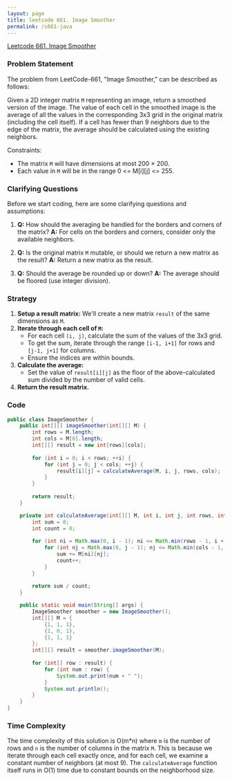 ```yaml
---
layout: page
title: leetcode 661. Image Smoother
permalink: /s661-java
---
```

[Leetcode 661. Image Smoother](https://algoadvance.github.io/algoadvance/l661)
### Problem Statement

The problem from LeetCode-661, "Image Smoother," can be described as follows:

Given a 2D integer matrix `M` representing an image, return a smoothed version of the image. The value of each cell in the smoothed image is the average of all the values in the corresponding 3x3 grid in the original matrix (including the cell itself). If a cell has fewer than 9 neighbors due to the edge of the matrix, the average should be calculated using the existing neighbors.

Constraints:
- The matrix `M` will have dimensions at most 200 × 200.
- Each value in `M` will be in the range 0 <= M[i][j] <= 255.

### Clarifying Questions

Before we start coding, here are some clarifying questions and assumptions:

1. **Q:** How should the averaging be handled for the borders and corners of the matrix?
   **A:** For cells on the borders and corners, consider only the available neighbors.

2. **Q:** Is the original matrix `M` mutable, or should we return a new matrix as the result?
   **A:** Return a new matrix as the result.

3. **Q:** Should the average be rounded up or down?
   **A:** The average should be floored (use integer division).

### Strategy

1. **Setup a result matrix:** We'll create a new matrix `result` of the same dimensions as `M`.
2. **Iterate through each cell of `M`:**
   - For each cell `(i, j)`, calculate the sum of the values of the 3x3 grid.
   - To get the sum, iterate through the range `[i-1, i+1]` for rows and `[j-1, j+1]` for columns.
   - Ensure the indices are within bounds.
3. **Calculate the average:**
   - Set the value of `result[i][j]` as the floor of the above-calculated sum divided by the number of valid cells.
4. **Return the result matrix.**

### Code

```java
public class ImageSmoother {
    public int[][] imageSmoother(int[][] M) {
        int rows = M.length;
        int cols = M[0].length;
        int[][] result = new int[rows][cols];
        
        for (int i = 0; i < rows; ++i) {
            for (int j = 0; j < cols; ++j) {
                result[i][j] = calculateAverage(M, i, j, rows, cols);
            }
        }
        
        return result;
    }

    private int calculateAverage(int[][] M, int i, int j, int rows, int cols) {
        int sum = 0;
        int count = 0;
        
        for (int ni = Math.max(0, i - 1); ni <= Math.min(rows - 1, i + 1); ++ni) {
            for (int nj = Math.max(0, j - 1); nj <= Math.min(cols - 1, j + 1); ++nj) {
                sum += M[ni][nj];
                count++;
            }
        }
        
        return sum / count;
    }

    public static void main(String[] args) {
        ImageSmoother smoother = new ImageSmoother();
        int[][] M = {
            {1, 1, 1},
            {1, 0, 1},
            {1, 1, 1}
        };
        int[][] result = smoother.imageSmoother(M);
        
        for (int[] row : result) {
            for (int num : row) {
                System.out.print(num + " ");
            }
            System.out.println();
        }
    }
}
```

### Time Complexity

The time complexity of this solution is O(m*n) where `m` is the number of rows and `n` is the number of columns in the matrix `M`. This is because we iterate through each cell exactly once, and for each cell, we examine a constant number of neighbors (at most 9). The `calculateAverage` function itself runs in O(1) time due to constant bounds on the neighborhood size.